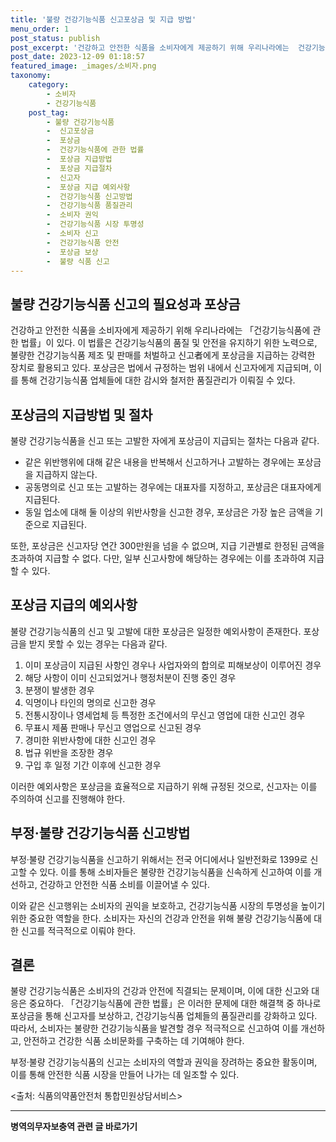 ```yaml
---
title: '불량 건강기능식품 신고포상금 및 지급 방법'
menu_order: 1
post_status: publish
post_excerpt: '건강하고 안전한 식품을 소비자에게 제공하기 위해 우리나라에는  건강기능식품에 관한 법률 이 있다. 이 법률은 건강기능식품의 품질 및 안전을 유지하기 위한 노력으로, 불량한 건강기능식품 제조 및 판매를 처벌하고 신고者에게 포상금을 지급하는 강력한 장치로 활용되고 있다. 포상금은 법에서 규정하는 범위 내에서 신고자에게 지급되며, 이를 통해 건강기능식품 업체들에 대한 감시와 철저한 품질관리가 이뤄질 수 있다.'
post_date: 2023-12-09 01:18:57
featured_image: _images/소비자.png
taxonomy:
    category:
        - 소비자
        - 건강기능식품
    post_tag:
        - 불량 건강기능식품
        -  신고포상금
        -  포상금
        -  건강기능식품에 관한 법률
        -  포상금 지급방법
        -  포상금 지급절차
        -  신고자
        -  포상금 지급 예외사항
        -  건강기능식품 신고방법
        -  건강기능식품 품질관리
        -  소비자 권익
        -  건강기능식품 시장 투명성
        -  소비자 신고
        -  건강기능식품 안전
        -  포상금 보상
        -  불량 식품 신고
---
```



## 불량 건강기능식품 신고의 필요성과 포상금

건강하고 안전한 식품을 소비자에게 제공하기 위해 우리나라에는 「건강기능식품에 관한 법률」이 있다. 이 법률은 건강기능식품의 품질 및 안전을 유지하기 위한 노력으로, 불량한 건강기능식품 제조 및 판매를 처벌하고 신고者에게 포상금을 지급하는 강력한 장치로 활용되고 있다. 포상금은 법에서 규정하는 범위 내에서 신고자에게 지급되며, 이를 통해 건강기능식품 업체들에 대한 감시와 철저한 품질관리가 이뤄질 수 있다.

## 포상금의 지급방법 및 절차

불량 건강기능식품을 신고 또는 고발한 자에게 포상금이 지급되는 절차는 다음과 같다.

- 같은 위반행위에 대해 같은 내용을 반복해서 신고하거나 고발하는 경우에는 포상금을 지급하지 않는다.
- 공동명의로 신고 또는 고발하는 경우에는 대표자를 지정하고, 포상금은 대표자에게 지급된다.
- 동일 업소에 대해 둘 이상의 위반사항을 신고한 경우, 포상금은 가장 높은 금액을 기준으로 지급된다.

또한, 포상금은 신고자당 연간 300만원을 넘을 수 없으며, 지급 기관별로 한정된 금액을 초과하여 지급할 수 없다. 다만, 일부 신고사항에 해당하는 경우에는 이를 초과하여 지급할 수 있다.

## 포상금 지급의 예외사항

불량 건강기능식품의 신고 및 고발에 대한 포상금은 일정한 예외사항이 존재한다. 포상금을 받지 못할 수 있는 경우는 다음과 같다.

1. 이미 포상금이 지급된 사항인 경우나 사업자와의 합의로 피해보상이 이루어진 경우
2. 해당 사항이 이미 신고되었거나 행정처분이 진행 중인 경우
3. 분쟁이 발생한 경우
4. 익명이나 타인의 명의로 신고한 경우
5. 전통시장이나 영세업체 등 특정한 조건에서의 무신고 영업에 대한 신고인 경우
6. 무표시 제품 판매나 무신고 영업으로 신고된 경우
7. 경미한 위반사항에 대한 신고인 경우
8. 법규 위반을 조장한 경우
9. 구입 후 일정 기간 이후에 신고한 경우

이러한 예외사항은 포상금을 효율적으로 지급하기 위해 규정된 것으로, 신고자는 이를 주의하여 신고를 진행해야 한다.

## 부정·불량 건강기능식품 신고방법

부정·불량 건강기능식품을 신고하기 위해서는 전국 어디에서나 일반전화로 1399로 신고할 수 있다. 이를 통해 소비자들은 불량한 건강기능식품을 신속하게 신고하여 이를 개선하고, 건강하고 안전한 식품 소비를 이끌어낼 수 있다.

이와 같은 신고행위는 소비자의 권익을 보호하고, 건강기능식품 시장의 투명성을 높이기 위한 중요한 역할을 한다. 소비자는 자신의 건강과 안전을 위해 불량 건강기능식품에 대한 신고를 적극적으로 이뤄야 한다.

## 결론

불량 건강기능식품은 소비자의 건강과 안전에 직결되는 문제이며, 이에 대한 신고와 대응은 중요하다. 「건강기능식품에 관한 법률」은 이러한 문제에 대한 해결책 중 하나로 포상금을 통해 신고자를 보상하고, 건강기능식품 업체들의 품질관리를 강화하고 있다. 따라서, 소비자는 불량한 건강기능식품을 발견할 경우 적극적으로 신고하여 이를 개선하고, 안전하고 건강한 식품 소비문화를 구축하는 데 기여해야 한다.

부정·불량 건강기능식품의 신고는 소비자의 역할과 권익을 장려하는 중요한 활동이며, 이를 통해 안전한 식품 시장을 만들어 나가는 데 일조할 수 있다.

<출처: 식품의약품안전처 통합민원상담서비스>
<!-- wp:separator -->
<hr class="wp-block-separator has-alpha-channel-opacity"/>
<!-- /wp:separator -->

<!-- wp:group {"backgroundColor":"base","layout":{"type":"constrained"}} -->
<div class="wp-block-group has-base-background-color has-background"><!-- wp:paragraph {"align":"center","fontSize":"medium"} -->
<p class="has-text-align-center has-large-font-size"><strong>병역의무자보충역 관련 글 바로가기</strong></p>
<!-- /wp:paragraph -->


<!-- wp:latest-posts
{"categories":[{"id":9045,"count":19,"description":"","link":"https://uknowlaw.com/category/%eb%b3%91%ec%97%ad%ec%9d%98%eb%ac%b4%ec%9e%90%eb%b3%b4%ec%b6%a9%ec%97%ad/","name":"병역의무자보충역","slug":"병역의무자보충역","taxonomy":"category","parent":0,"meta":[],"_links":{"self":[{"href":"https://uknowlaw.com/wp-json/wp/v2/categories/9045"}],"collection":[{"href":"https://uknowlaw.com/wp-json/wp/v2/categories"}],"about":[{"href":"https://uknowlaw.com/wp-json/wp/v2/taxonomies/category"}],"wp:post_type":[{"href":"https://uknowlaw.com/wp-json/wp/v2/posts?categories=9045"}],"curies":[{"name":"wp","href":"https://api.w.org/{rel}","templated":true}]}}],"postsToShow":100,"excerptLength":28,"postLayout":"grid","columns":2,"featuredImageAlign":"left","featuredImageSizeSlug":"large","fontSize":"small"} /--></div>
<!-- /wp:group -->
